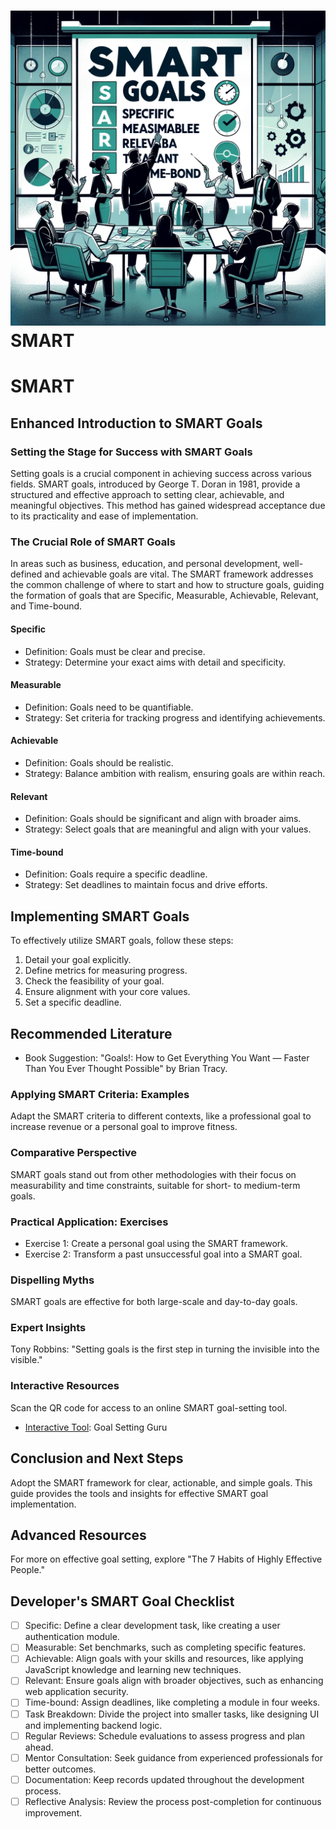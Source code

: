 <h1><img src="smart.png">SMART</h1>

# SMART
## Enhanced Introduction to SMART Goals
### Setting the Stage for Success with SMART Goals
Setting goals is a crucial component in achieving success across various fields. SMART goals, introduced by George T. Doran in 1981, provide a structured and effective approach to setting clear, achievable, and meaningful objectives. This method has gained widespread acceptance due to its practicality and ease of implementation.
### The Crucial Role of SMART Goals
In areas such as business, education, and personal development, well-defined and achievable goals are vital. The SMART framework addresses the common challenge of where to start and how to structure goals, guiding the formation of goals that are Specific, Measurable, Achievable, Relevant, and Time-bound.
#### Specific
- Definition: Goals must be clear and precise.
- Strategy: Determine your exact aims with detail and specificity.
#### Measurable
- Definition: Goals need to be quantifiable.
- Strategy: Set criteria for tracking progress and identifying achievements.
#### Achievable
- Definition: Goals should be realistic.
- Strategy: Balance ambition with realism, ensuring goals are within reach.
#### Relevant
- Definition: Goals should be significant and align with broader aims.
- Strategy: Select goals that are meaningful and align with your values.
#### Time-bound
- Definition: Goals require a specific deadline.
- Strategy: Set deadlines to maintain focus and drive efforts.

## Implementing SMART Goals
To effectively utilize SMART goals, follow these steps:
1. Detail your goal explicitly.
2. Define metrics for measuring progress.
3. Check the feasibility of your goal.
4. Ensure alignment with your core values.
5. Set a specific deadline.

## Recommended Literature
- Book Suggestion: "Goals!: How to Get Everything You Want — Faster Than You Ever Thought Possible" by Brian Tracy.
### Applying SMART Criteria: Examples
Adapt the SMART criteria to different contexts, like a professional goal to increase revenue or a personal goal to improve fitness.
### Comparative Perspective
SMART goals stand out from other methodologies with their focus on measurability and time constraints, suitable for short- to medium-term goals.
### Practical Application: Exercises
- Exercise 1: Create a personal goal using the SMART framework.
- Exercise 2: Transform a past unsuccessful goal into a SMART goal.
### Dispelling Myths
SMART goals are effective for both large-scale and day-to-day goals.
### Expert Insights
Tony Robbins: "Setting goals is the first step in turning the invisible into the visible."
### Interactive Resources
Scan the QR code for access to an online SMART goal-setting tool.
- [Interactive Tool](https://chat.openai.com/g/g-3JEKe3tVr-goal-setting-guru): Goal Setting Guru

## Conclusion and Next Steps
Adopt the SMART framework for clear, actionable, and simple goals. This guide provides the tools and insights for effective SMART goal implementation.
## Advanced Resources
For more on effective goal setting, explore "The 7 Habits of Highly Effective People."
## Developer's SMART Goal Checklist
- [ ] Specific: Define a clear development task, like creating a user authentication module.
- [ ] Measurable: Set benchmarks, such as completing specific features.
- [ ] Achievable: Align goals with your skills and resources, like applying JavaScript knowledge and learning new techniques.
- [ ] Relevant: Ensure goals align with broader objectives, such as enhancing web application security.
- [ ] Time-bound: Assign deadlines, like completing a module in four weeks.
- [ ] Task Breakdown: Divide the project into smaller tasks, like designing UI and implementing backend logic.
- [ ] Regular Reviews: Schedule evaluations to assess progress and plan ahead.
- [ ] Mentor Consultation: Seek guidance from experienced professionals for better outcomes.
- [ ] Documentation: Keep records updated throughout the development process.
- [ ] Reflective Analysis: Review the process post-completion for continuous improvement.
